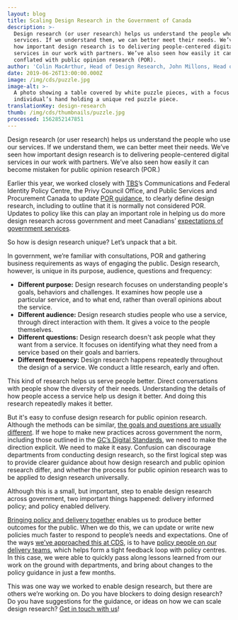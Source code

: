 ```yaml
---
layout: blog
title: Scaling Design Research in the Government of Canada
description: >-
  Design research (or user research) helps us understand the people who use our
  services. If we understand them, we can better meet their needs. We’ve seen
  how important design research is to delivering people-centered digital
  services in our work with partners. We’ve also seen how easily it can become
  conflated with public opinion research (POR).
author: 'Colin MacArthur, Head of Design Research, John Millons, Head of Policy'
date: 2019-06-26T13:00:00.000Z
image: /img/cds/puzzle.jpg
image-alt: >-
  A photo showing a table covered by white puzzle pieces, with a focus on an
  individual’s hand holding a unique red puzzle piece.
translationKey: design-research
thumb: /img/cds/thumbnails/puzzle.jpg
processed: 1562852147851
---
```

Design research (or user research) helps us understand the people who use our services. If we understand them, we can better meet their needs. We’ve seen how important design research is to delivering people-centered digital services in our work with partners. We’ve also seen how easily it can become mistaken for public opinion research (POR.) 

Earlier this year, we worked closely with [TBS](https://www.canada.ca/en/treasury-board-secretariat.html)’s Communications and Federal Identity Policy Centre, the Privy Council Office, and Public Services and Procurement Canada to update [POR guidance](https://www.canada.ca/en/treasury-board-secretariat/services/government-communications/public-opinion-research-government.html), to clearly define design research, including to outline that it is normally not considered POR. Updates to policy like this can play an important role in helping us do more design research across government and meet Canadians’ [expectations of government services](https://digital.canada.ca/roadmap-2025/?utm_source=blog&utm_medium=Blog&utm_campaign=roadmap-launch-initial). 

So how is design research unique? Let’s unpack that a bit.

In government, we’re familiar with consultations, POR and gathering business requirements as ways of engaging the public. Design research, however, is unique in its purpose, audience, questions and frequency:

* **Different purpose:** Design research focuses on understanding people's goals, behaviors and challenges. It examines how people use a particular service, and to what end, rather than overall opinions about the service.
* **Different audience:** Design research studies people who use a service, through direct interaction with them. It gives a voice to the people themselves.
* **Different questions:** Design research doesn't ask people what they want from a service. It focuses on identifying what they need from a service based on their goals and barriers. 
* **Different frequency:** Design research happens repeatedly throughout the design of a service. We conduct a little research, early and often.

This kind of research helps us serve people better. Direct conversations with people show the diversity of their needs. Understanding the details of how people access a service help us design it better. And doing this research repeatedly makes it better.

But it's easy to confuse design research for public opinion research. Although the methods can be similar, [the goals and questions are usually different](https://digital.canada.ca/2018/10/26/building-a-research-plan/). If we hope to make new practices across government the norm, including those outlined in the [GC’s Digital Standards](https://www.canada.ca/en/government/system/digital-government/government-canada-digital-standards.html), we need to make the direction explicit. We need to make it easy. Confusion can discourage departments from conducting design research, so the first logical step was to provide clearer guidance about how design research and public opinion research differ, and whether the process for public opinion research was to be applied to design research universally. 

Although this is a small, but important, step to enable design research across government, two important things happened: delivery informed policy; and policy enabled delivery. 

[Bringing policy and delivery together](https://sfadigital.blog.gov.uk/2017/03/24/dont-bring-policy-and-delivery-closer-together-make-them-the-same-thing/) enables us to produce better outcomes for the public. When we do this, we can update or write new policies much faster to respond to people’s needs and expectations. One of the ways [we’ve approached this at CDS](https://digital.canada.ca/2018/09/07/policy/), is to have [policy people on our delivery teams](https://gds.blog.gov.uk/2017/01/09/making-policy-an-integral-part-of-digital-delivery-teams/), which helps form a tight feedback loop with policy centres. In this case, we were able to quickly pass along lessons learned from our work on the ground with departments, and bring about changes to the policy guidance in just a few months. 

This was one way we worked to enable design research, but there are others we’re working on. Do you have blockers to doing design research? Do you have suggestions for the guidance, or ideas on how we can scale design research? [Get in touch with us](https://twitter.com/CDS_GC)!

